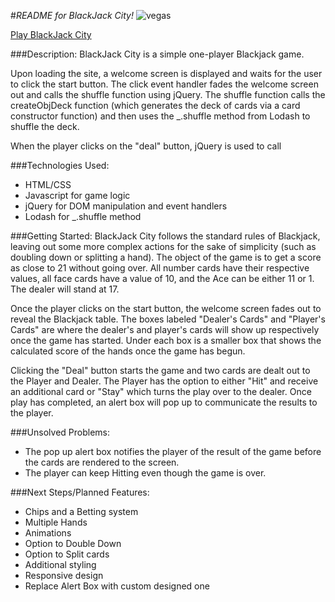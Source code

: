 #_README for BlackJack City!_
![vegas](https://github.com/KnowledgeMC/BlackJackCity/blob/master/images/screenshot.png?raw=true)

[Play BlackJack City](https://knowledgemc.github.io/BlackJackCity/)

###Description:
BlackJack City is a simple one-player Blackjack game. 

Upon loading the site, a welcome screen is displayed and waits for the user to click the start button. The click event handler fades the welcome screen out and calls the shuffle function using jQuery. The shuffle function calls the createObjDeck function (which generates the deck of cards via a card constructor function) and then uses the _.shuffle method from Lodash to shuffle the deck. 

When the player clicks on the "deal" button, jQuery is used to call 


###Technologies Used: 
* HTML/CSS
* Javascript for game logic
* jQuery for DOM manipulation and event handlers
* Lodash for _.shuffle method


###Getting Started: 
BlackJack City follows the standard rules of Blackjack, leaving out some more complex actions for the sake of simplicity (such as doubling down or splitting a hand). The object of the game is to get a score as close to 21 without going over. All number cards have their respective values, all face cards have a value of 10, and the Ace can be either 11 or 1. The dealer will stand at 17.  

Once the player clicks on the start button, the welcome screen fades out to reveal the Blackjack table. The boxes labeled "Dealer's Cards" and "Player's Cards" are where the dealer's and player's cards will show up respectively once the game has started. Under each box is a smaller box that shows the calculated score of the hands once the game has begun. 

Clicking the "Deal" button starts the game and two cards are dealt out to the Player and Dealer. The Player has the option to either "Hit" and receive an additional card or "Stay" which turns the play over to the dealer. Once play has completed, an alert box will pop up to communicate the results to the player.  


###Unsolved Problems:
* The pop up alert box notifies the player of the result of the game before the cards are rendered to the screen. 
* The player can keep Hitting even though the game is over.

###Next Steps/Planned Features:
* Chips and a Betting system
* Multiple Hands
* Animations
* Option to Double Down
* Option to Split cards 
* Additional styling
* Responsive design 
* Replace Alert Box with custom designed one



